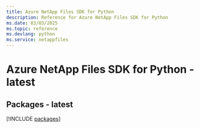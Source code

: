 ```yaml
---
title: Azure NetApp Files SDK for Python
description: Reference for Azure NetApp Files SDK for Python
ms.date: 03/03/2025
ms.topic: reference
ms.devlang: python
ms.service: netappfiles
---
```

# Azure NetApp Files SDK for Python - latest
## Packages - latest
[!INCLUDE [packages](netapp-files-index.md)]